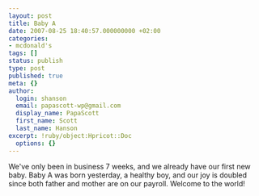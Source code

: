 ```yaml
---
layout: post
title: Baby A
date: 2007-08-25 18:40:57.000000000 +02:00
categories:
- mcdonald's
tags: []
status: publish
type: post
published: true
meta: {}
author:
  login: shanson
  email: papascott-wp@gmail.com
  display_name: PapaScott
  first_name: Scott
  last_name: Hanson
excerpt: !ruby/object:Hpricot::Doc
  options: {}
---
```

<p>We've only been in business 7 weeks, and we already have our first new baby. Baby A was born yesterday, a healthy boy, and our joy is doubled since both father and mother are on our payroll. Welcome to the world!</p>

